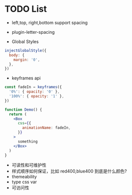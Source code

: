 # TODO List

- left,top, right,bottom support spacing

- plugin-letter-spacing

- Global Styles

```js
injectGlobalStyle({
  body: {
    margin: '0',
  },
})
```

- keyframes api

```jsx
const fadeIn = keyframes({
  '0%': { opacity: '0' },
  '100%': { opacity: '1' },
})

function Demo() {
  return (
    <Box
      css={{
        animationName: fadeIn,
      }}
    >
      something
    </Box>
  )
}
```

- 可读性和可维护性
- 样式顺序如何保证，比如 red400,blue400 到底是什么颜色?
- themeability
- type css var
- 可访问性
